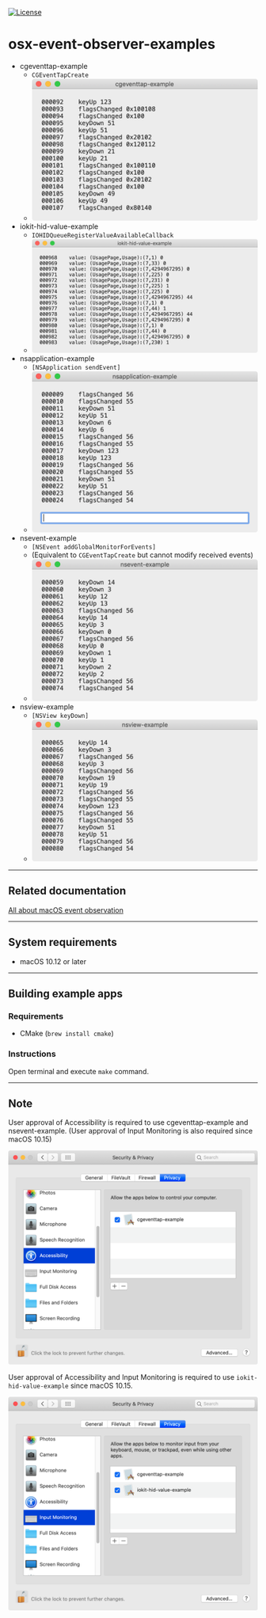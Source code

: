 [![License](https://img.shields.io/badge/license-Public%20Domain-blue.svg)](https://github.com/pqrs-org/osx-event-observer-examples/blob/master/LICENSE.md)

# osx-event-observer-examples

- cgeventtap-example
  - `CGEventTapCreate`
  - ![cgeventtap-example](docs/images/cgeventtap-example.png)
- iokit-hid-value-example
  - `IOHIDQueueRegisterValueAvailableCallback`
  - ![iokit-hid-value-example](docs/images/iokit-hid-value-example.png)
- nsapplication-example
  - `[NSApplication sendEvent]`
  - ![cgeventtap-example](docs/images/nsapplication-example.png)
- nsevent-example
  - `[NSEvent addGlobalMonitorForEvents]`
  - (Equivalent to `CGEventTapCreate` but cannot modify received events)
  - ![nsevent-example](docs/images/nsevent-example.png)
- nsview-example
  - `[NSView keyDown]`
  - ![nsview-example](docs/images/nsview-example.png)

---

## Related documentation

[All about macOS event observation](https://docs.google.com/presentation/d/1nEaiPUduh1vjks0rDVRTcJaEULbSWWh1tVdG2HF_XSU/edit#slide=id.p)

---

## System requirements

- macOS 10.12 or later

---

## Building example apps

### Requirements

- CMake (`brew install cmake`)

### Instructions

Open terminal and execute `make` command.

---

## Note

User approval of Accessibility is required to use cgeventtap-example and nsevent-example.
(User approval of Input Monitoring is also required since macOS 10.15)

![processes](docs/images/accessibility.png)

User approval of Accessibility and Input Monitoring is required
to use `iokit-hid-value-example` since macOS 10.15.

![processes](docs/images/input-monitoring.png)
